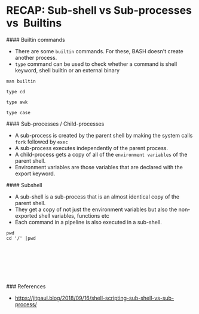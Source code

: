 # RECAP: Sub-shell vs Sub-processes vs  Builtins

#### Builtin commands

- There are some `builtin` commands. For these, BASH doesn't create another process. 
- `type` command can be used to check whether a command is shell keyword, shell builtin or an external binary

```
man builtin
```

```
type cd
```

```
type awk
```

```
type case
```

#### Sub-processes / Child-processes

- A sub-process is created by the parent shell by making the system calls `fork` followed by `exec`
- A sub-process executes independently of the parent process.
- A child-process gets a copy of all of the `environment variables` of the parent shell. 
- Environment variables are those variables that are declared with the export keyword. 

#### Subshell

- A sub-shell is a sub-process that is an almost identical copy of the parent shell.
- They get a copy of not just the environment variables but also the non-exported shell variables, functions etc
- Each command in a pipeline is also executed in a sub-shell.

```
pwd
cd '/' |pwd
```
<br><br><br><br><br>

### References
- https://jitpaul.blog/2018/09/16/shell-scripting-sub-shell-vs-sub-process/